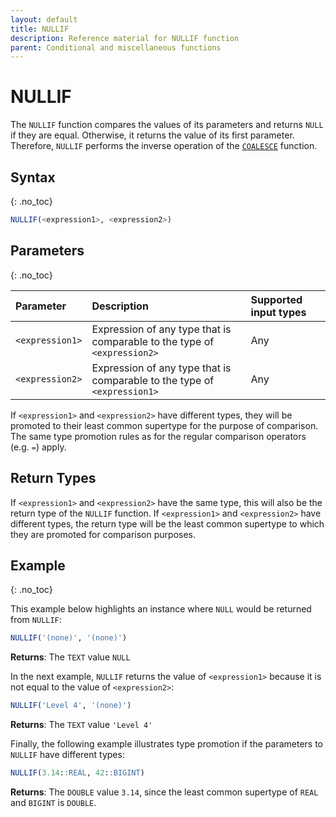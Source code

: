 ```yaml
---
layout: default
title: NULLIF
description: Reference material for NULLIF function
parent: Conditional and miscellaneous functions
---
```


# NULLIF

The `NULLIF` function compares the values of its parameters and returns `NULL` if they are equal. Otherwise, it returns the value of its first parameter. 
Therefore, `NULLIF` performs the inverse operation of the [`COALESCE`](./coalesce.md) function.

## Syntax
{: .no_toc}

```sql
NULLIF(<expression1>, <expression2>)
```

## Parameters 
{: .no_toc}

| Parameter | Description |Supported input types | 
| :-------- | :---------- |:---------|
| `<expression1>` | Expression of any type that is comparable to the type of `<expression2>` | Any | 
| `<expression2>` | Expression of any type that is comparable to the type of `<expression1>` | Any | 

If `<expression1>` and `<expression2>` have different types, they will be promoted to their least common supertype for the purpose of comparison. The same type promotion rules as for the regular comparison operators (e.g. `=`) apply.

## Return Types 

If `<expression1>` and `<expression2>` have the same type, this will also be the return type of the `NULLIF` function. 
If `<expression1>` and `<expression2>` have different types, the return type will be the least common supertype to which they are promoted for comparison purposes. 

## Example
{: .no_toc}

This example below highlights an instance where `NULL` would be returned from `NULLIF`: 

```sql
NULLIF('(none)', '(none)')
```

**Returns**: The `TEXT` value `NULL`

In the next example, `NULLIF` returns the value of `<expression1>` because it is not equal to the value of `<expression2>`: 

```sql
NULLIF('Level 4', '(none)')
```

**Returns**: The `TEXT` value `'Level 4'`

Finally, the following example illustrates type promotion if the parameters to `NULLIF` have different types:

```sql
NULLIF(3.14::REAL, 42::BIGINT)
```

**Returns**: The `DOUBLE` value `3.14`, since the least common supertype of `REAL` and `BIGINT` is `DOUBLE`.
